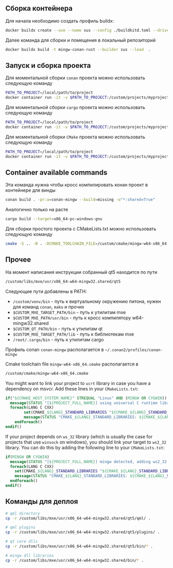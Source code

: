 ## Сборка контейнера
Для начала необходимо создать профиль buildx:
```sh
docker buildx create --use --name sus --config ./buildkitd.toml --driver docker-container
```

Далее команда для сборки и помещения в локальный репозиторий
```sh
docker buildx build -t mingw-conan-rust --builder sus --load  .
```

## Запуск и сборка проекта

Для моментальной сборки `conan` проекта можно использовать следующую команду
```sh
PATH_TO_PROJECT=/local/path/to/project
docker container run -it -v $PATH_TO_PROJECT:/custom/projects/myproject -w /custom/projects/myproject mingw-conan-rust conan build . --build=missing --settings=build_type=Debug --profile:host=conan-mingw --profile:build=default
```

Для моментальной сборки `cargo` проекта можно использовать следующую команду
```sh
PATH_TO_PROJECT=/local/path/to/project
docker container run -it -v $PATH_TO_PROJECT:/custom/projects/myproject -w /custom/projects/myproject mingw-conan-rust cargo build --target=x86_64-pc-windows-gnu
```

Для моментальной сборки `CMake` проекта можно использовать следующую команду
```sh
PATH_TO_PROJECT=/local/path/to/project
docker container run -it -v $PATH_TO_PROJECT:/custom/projects/myproject -w /custom/projects/myproject mingw-conan-rust /bin/bash -c "cmake -S . -B build -DCMAKE_TOOLCHAIN_FILE=/root/.conan2/profiles/mingw_conan.cmake; cmake --build build"
```

## Container available commands

Эта команда нужна чтобы кросс компилировать конан проект в контейнере для винды
```sh
conan build . -pr:a=conan-mingw --build=missing -o"*:shared=True"
```

Аналогично только на расте
```sh
cargo build --target=x86_64-pc-windows-gnu
```

Для сборки простого проекта с CMakeLists.txt можно использовать следующую команду
```sh
cmake -S .. -B . -DCMAKE_TOOLCHAIN_FILE=/custom/cmake/mingw-w64-x86_64.cmake
```

## Прочее
На момент написания инструкции собранный qt5 находится по пути 
```sh
/custom/libs/mxe/usr/x86_64-w64-mingw32.shared/qt5
```

Следующие пути добавлены в PATH:
- `/custom/venv/bin` - путь к виртуальному окружению питона, нужен для команд `conan`, `mako` и прочих
- `$CUSTOM_MXE_TARGET_PATH/bin` - путь к утилитам mxe
- `$CUSTOM_MXE_PATH/usr/bin` - путь к кросс компилятору w64-mingw32.shared
- `$CUSTOM_QT_PATH/bin` - путь к утилитам qt
- `$CUSTOM_MXE_TARGET_PATH/lib` - путь к библиотекам mxe
- `/root/.cargo/bin` - путь к утилитам cargo

Профиль conan `conan-mingw` располагается в `~/.conan2/profiles/conan-mingw`

Cmake toolchain file `mingw-w64-x86_64.cmake` располагается в
```sh
/custom/cmake/mingw-w64-x86_64.cmake
```

You might want to link your project to `ucrt` library in case you have a dependency on msvcr.
Add these lines in your `CMakeLists.txt`:
```cmake
if("${CMAKE_HOST_SYSTEM_NAME}" STREQUAL "Linux" AND (MINGW OR CYGWIN))
  message(STATUS "[${PROJECT_FULL_NAME}] using universal C runtime library")
  foreach(LANG C CXX)
        set(CMAKE_${LANG}_STANDARD_LIBRARIES "${CMAKE_${LANG}_STANDARD_LIBRARIES} -lucrt")
        message(STATUS "CMAKE_${LANG}_STANDARD_LIBRARIES: ${CMAKE_${LANG}_STANDARD_LIBRARIES}")
    endforeach()
endif()
```

If your project depends on `ws_32` library (which is usually the case for projects that use `winsock` on windows), you should link your target to `ws2_32` library.
You can do this by adding the following line to your `CMakeLists.txt`:
```cmake
if(MINGW OR CYGWIN)
  message(STATUS "[${PROJECT_FULL_NAME}] mingw detected, adding ws2_32 and wsock32 to standard libraries")
  foreach(LANG C CXX)
    set(CMAKE_${LANG}_STANDARD_LIBRARIES "${CMAKE_${LANG}_STANDARD_LIBRARIES} -lws2_32 -lwsock32")
    message(STATUS "CMAKE_${LANG}_STANDARD_LIBRARIES: ${CMAKE_${LANG}_STANDARD_LIBRARIES}")
  endforeach()
endif()
```


## Команды для деплоя
```sh
# qml directory
cp -r /custom/libs/mxe/usr/x86_64-w64-mingw32.shared/qt5/qml/ .

# qml plugins
cp -r /custom/libs/mxe/usr/x86_64-w64-mingw32.shared/qt5/plugins/ .

# qt core dlls
cp -r /custom/libs/mxe/usr/x86_64-w64-mingw32.shared/qt5/bin/* .

# mingw dll libraries
cp -r /custom/libs/mxe/usr/x86_64-w64-mingw32.shared/bin/* .
```